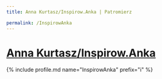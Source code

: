 ```yaml
---
title: Anna Kurtasz/Inspirow.Anka | Patromierz

permalink: /InspirowAnka
---
```


# [Anna Kurtasz/Inspirow.Anka](https://patronite.pl/InspirowAnka)

{% include profile.md name="InspirowAnka" prefix="i" %}
